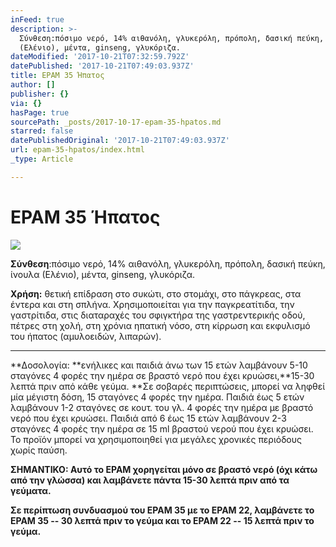 ```yaml
---
inFeed: true
description: >-
  Σύνθεση:πόσιμο νερό, 14% αιθανόλη, γλυκερόλη, πρόπολη, δασική πεύκη, ίνουλα
  (Ελένιο), μέντα, ginseng, γλυκόριζα.
dateModified: '2017-10-21T07:32:59.792Z'
datePublished: '2017-10-21T07:49:03.937Z'
title: EPAM 35 Ήπατος
author: []
publisher: {}
via: {}
hasPage: true
sourcePath: _posts/2017-10-17-epam-35-hpatos.md
starred: false
datePublishedOriginal: '2017-10-21T07:49:03.937Z'
url: epam-35-hpatos/index.html
_type: Article

---
```

# **EPAM 35 Ήπατος**
![](https://the-grid-user-content.s3-us-west-2.amazonaws.com/8e7f73dd-d611-48d0-9715-4bc6af60965f.jpg)

**Σύνθεση**:πόσιμο νερό, 14% αιθανόλη, γλυκερόλη, πρόπολη, δασική πεύκη, ίνουλα (Ελένιο), μέντα, ginseng, γλυκόριζα.

**Χρήση:** θετική επίδραση στο συκώτι, στο στομάχι, στο πάγκρεας, στα έντερα και στη σπλήνα. Χρησιμοποιείται για την παγκρεατίτιδα, την γαστρίτιδα, στις διαταραχές του σφιγκτήρα της γαστρεντερικής οδού, πέτρες στη χολή, στη χρόνια ηπατική νόσο, στη κίρρωση και εκφυλισμό του ήπατος (αμυλοειδών, λιπαρών).

---

**Δοσολογία: **ενήλικες και παιδιά άνω των 15 ετών λαμβάνουν 5-10 σταγόνες 4 φορές την ημέρα σε βραστό νερό που έχει κρυώσει,**15-30 λεπτά πριν από κάθε γεύμα. **Σε σοβαρές περιπτώσεις, μπορεί να ληφθεί μία μέγιστη δόση, 15 σταγόνες 4 φορές την ημέρα. Παιδιά έως 5 ετών λαμβάνουν 1-2 σταγόνες σε κουτ. του γλ. 4 φορές την ημέρα με βραστό νερό που έχει κρυώσει. Παιδιά από 6 έως 15 ετών λαμβάνουν 2-3 σταγόνες 4 φορές την ημέρα σε 15 ml βραστού νερού που έχει κρυώσει. Το προϊόν μπορεί να χρησιμοποιηθεί για μεγάλες χρονικές περιόδους χωρίς παύση.

**ΣΗΜΑΝΤΙΚΟ: Αυτό το EPAM χορηγείται μόνο σε βραστό νερό (όχι κάτω από την γλώσσα) και λαμβάνετε πάντα 15-30 λεπτά πριν από τα γεύματα.**

**Σε περίπτωση συνδυασμού του EPAM 35 με το EPAM 22, λαμβάνετε το EPAM 35 -- 30 λεπτά πριν το γεύμα και το EPAM 22 -- 15 λεπτά πριν το γεύμα.**